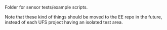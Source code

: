 Folder for sensor tests/example scripts.

Note that these kind of things should be moved to the EE repo in the future, instead of each UFS project having an isolated test area.